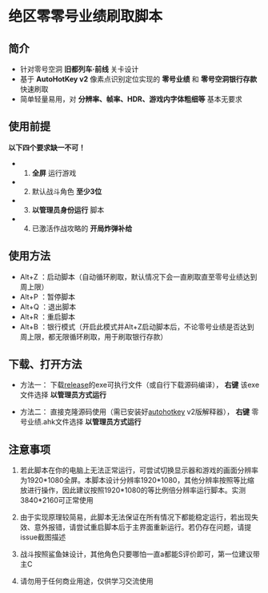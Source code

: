 # 绝区零零号业绩刷取脚本

## 简介

- 针对零号空洞 **旧都列车·前线** 关卡设计
- 基于 **AutoHotKey v2** 像素点识别定位实现的 **零号业绩** 和 **零号空洞银行存款** 快速刷取
- 简单轻量易用，对 **分辨率、帧率、HDR、游戏内字体粗细等** 基本无要求

## 使用前提

**以下四个要求缺一不可！**

- 1. **全屏** 运行游戏
- 2. 默认战斗角色 **至少3位**
- 3. **以管理员身份运行** 脚本
- 4. 已激活作战攻略的 **开局炸弹补给**

## 使用方法

- Alt+Z ：启动脚本（自动循环刷取，默认情况下会一直刷取直至零号业绩达到周上限）
- Alt+P ：暂停脚本
- Alt+Q ：退出脚本
- Alt+R ：重启脚本
- Alt+B ：银行模式（开启此模式并Alt+Z启动脚本后，不论零号业绩是否达到周上限，都无限循环刷取，用于刷取银行存款）

## 下载、打开方法

- 方法一：
下载[release](https://gitee.com/UCPr251/zzzAuto/releases)的exe可执行文件（或自行下载源码编译）， **右键** 该exe文件选择 **以管理员方式运行**

- 方法二：
直接克隆源码使用（需已安装好[autohotkey](https://www.autohotkey.com) v2版解释器）， **右键** 零号业绩.ahk文件选择 **以管理员方式运行**

## 注意事项

1. 若此脚本在你的电脑上无法正常运行，可尝试切换显示器和游戏的画面分辨率为1920\*1080全屏。本脚本设计分辨率1920\*1080，其他分辨率按照等比缩放进行操作，因此建议按照1920\*1080的等比例倍分辨率运行脚本。实测3840\*2160可正常使用

2. 由于实现原理较简易，此脚本无法保证在所有情况下都能稳定运行，若出现失效、意外报错，请尝试重启脚本后于主界面重新运行。若仍存在问题，请提issue截图描述

3. 战斗按照鲨鱼妹设计，其他角色只要哪怕一直a都能S评价即可，第一位建议带主C

4. 请勿用于任何商业用途，仅供学习交流使用
